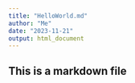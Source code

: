 ```yaml
---
title: "HelloWorld.md"
author: "Me"
date: "2023-11-21"
output: html_document
---
```


## This is a markdown file
